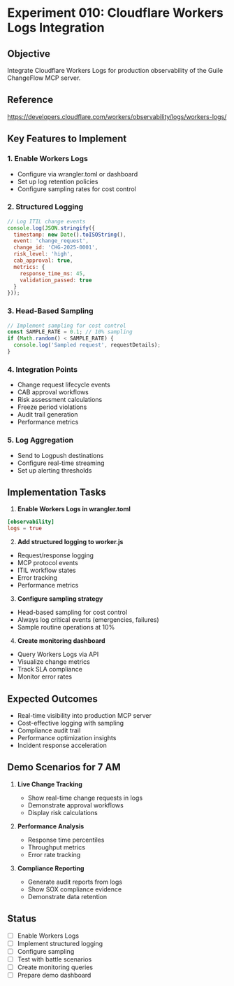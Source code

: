 # Experiment 010: Cloudflare Workers Logs Integration

## Objective
Integrate Cloudflare Workers Logs for production observability of the Guile ChangeFlow MCP server.

## Reference
https://developers.cloudflare.com/workers/observability/logs/workers-logs/

## Key Features to Implement

### 1. Enable Workers Logs
- Configure via wrangler.toml or dashboard
- Set up log retention policies
- Configure sampling rates for cost control

### 2. Structured Logging
```javascript
// Log ITIL change events
console.log(JSON.stringify({
  timestamp: new Date().toISOString(),
  event: 'change_request',
  change_id: 'CHG-2025-0001',
  risk_level: 'high',
  cab_approval: true,
  metrics: {
    response_time_ms: 45,
    validation_passed: true
  }
}));
```

### 3. Head-Based Sampling
```javascript
// Implement sampling for cost control
const SAMPLE_RATE = 0.1; // 10% sampling
if (Math.random() < SAMPLE_RATE) {
  console.log('Sampled request', requestDetails);
}
```

### 4. Integration Points
- Change request lifecycle events
- CAB approval workflows
- Risk assessment calculations
- Freeze period violations
- Audit trail generation
- Performance metrics

### 5. Log Aggregation
- Send to Logpush destinations
- Configure real-time streaming
- Set up alerting thresholds

## Implementation Tasks

1. **Enable Workers Logs in wrangler.toml**
```toml
[observability]
logs = true
```

2. **Add structured logging to worker.js**
- Request/response logging
- MCP protocol events
- ITIL workflow states
- Error tracking
- Performance metrics

3. **Configure sampling strategy**
- Head-based sampling for cost control
- Always log critical events (emergencies, failures)
- Sample routine operations at 10%

4. **Create monitoring dashboard**
- Query Workers Logs via API
- Visualize change metrics
- Track SLA compliance
- Monitor error rates

## Expected Outcomes
- Real-time visibility into production MCP server
- Cost-effective logging with sampling
- Compliance audit trail
- Performance optimization insights
- Incident response acceleration

## Demo Scenarios for 7 AM

1. **Live Change Tracking**
   - Show real-time change requests in logs
   - Demonstrate approval workflows
   - Display risk calculations

2. **Performance Analysis**
   - Response time percentiles
   - Throughput metrics
   - Error rate tracking

3. **Compliance Reporting**
   - Generate audit reports from logs
   - Show SOX compliance evidence
   - Demonstrate data retention

## Status
- [ ] Enable Workers Logs
- [ ] Implement structured logging
- [ ] Configure sampling
- [ ] Test with battle scenarios
- [ ] Create monitoring queries
- [ ] Prepare demo dashboard